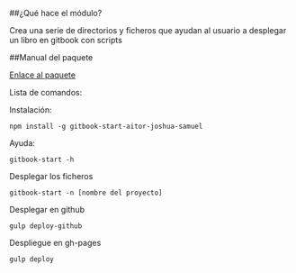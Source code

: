 ##¿Qué hace el módulo?

Crea una serie de directorios y ficheros que ayudan al usuario a desplegar un libro en gitbook con scripts


##Manual del paquete

[Enlace al paquete](https://www.npmjs.com/package/gitbook-start-aitor-joshua-samuel)

Lista de comandos:

Instalación:

```shell
npm install -g gitbook-start-aitor-joshua-samuel
```

Ayuda:

```shell
gitbook-start -h
```

Desplegar los ficheros

```shell
gitbook-start -n [nombre del proyecto]
```

Desplegar en github

```shell
gulp deploy-github
```

Despliegue en gh-pages

```shell
gulp deploy
```
